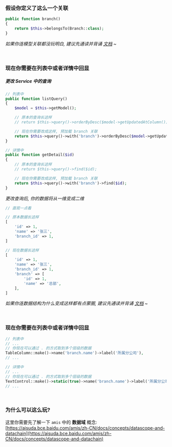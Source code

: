 ### 假设你定义了这么一个关联

```php
public function branch()
{
    return $this->belongsTo(Branch::class);
}
```

_如果你连模型关联都没玩明白, 建议先通读并背诵 [文档](https://learnku.com/docs/laravel/9.x/eloquent-relationships/12252) ~_

<br>

### 现在你需要在列表中或者详情中回显


##### 更改 Service 中的查询

```php
// 列表中
public function listQuery()
{
    $model = $this->getModel();

    // 原本的查询长这样
    // return $this->query()->orderByDesc($model->getUpdatedAtColumn());

    // 现在你需要改成这样, 预加载 branch 关联
    return $this->query()->with('branch')->orderByDesc($model->getUpdatedAtColumn());
}

// 详情中
public function getDetail($id)
{
    // 原本的查询长这样
    // return $this->query()->find($id);

    // 现在你需要改成这样, 预加载 branch 关联
    return $this->query()->with('branch')->find($id);
}
```

_更改查询后, 你的数据将从一维变成二维_

```php
// 直观一点看

// 原本数据长这样
[
    'id' => 1,
    'name' => '张三',
    'branch_id' => 1,
]

// 现在数据长这样
[
    'id' => 1,
    'name' => '张三',
    'branch_id' => 1,
    'branch' => [
        'id' => 1,
        'name' => '总部',
    ],
]
```

_如果你连数据结构为什么变成这样都有点蒙圈, 建议先通读并背诵 [文档](https://learnku.com/docs/laravel/9.x/eloquent-relationships/12252#012e7e) ~_

<br>

### 现在你需要在列表中或者详情中回显

```php      
// 列表中
// ...
// 你现在可以通过 . 的方式取到多个层级的数据
TableColumn::make()->name('branch.name')->label('所属分公司'),
// ...

// 详情中
// ...
// 你现在可以通过 . 的方式取到多个层级的数据
TextControl::make()->static(true)->name('branch.name')->label('所属分公司'),
// ...
```

<br>

### 为什么可以这么玩?

这里你需要先了解一下 `amis` 中的 __数据域__ 概念: 
[https://aisuda.bce.baidu.com/amis/zh-CN/docs/concepts/datascope-and-datachain](https://aisuda.bce.baidu.com/amis/zh-CN/docs/concepts/datascope-and-datachain)